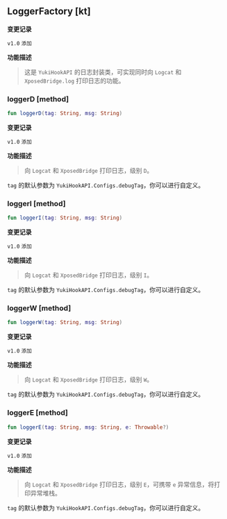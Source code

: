 ## LoggerFactory [kt]

<b>变更记录</b>

`v1.0` `添加`

<b>功能描述</b>

> 这是 `YukiHookAPI` 的日志封装类，可实现同时向 `Logcat` 和 `XposedBridge.log` 打印日志的功能。

### loggerD [method]

```kotlin
fun loggerD(tag: String, msg: String)
```

<b>变更记录</b>

`v1.0` `添加`

<b>功能描述</b>

> 向 `Logcat` 和 `XposedBridge` 打印日志，级别 `D`。

`tag` 的默认参数为 `YukiHookAPI.Configs.debugTag`，你可以进行自定义。

### loggerI [method]

```kotlin
fun loggerI(tag: String, msg: String)
```

<b>变更记录</b>

`v1.0` `添加`

<b>功能描述</b>

> 向 `Logcat` 和 `XposedBridge` 打印日志，级别 `I`。

`tag` 的默认参数为 `YukiHookAPI.Configs.debugTag`，你可以进行自定义。

### loggerW [method]

```kotlin
fun loggerW(tag: String, msg: String)
```

<b>变更记录</b>

`v1.0` `添加`

<b>功能描述</b>

> 向 `Logcat` 和 `XposedBridge` 打印日志，级别 `W`。

`tag` 的默认参数为 `YukiHookAPI.Configs.debugTag`，你可以进行自定义。

### loggerE [method]

```kotlin
fun loggerE(tag: String, msg: String, e: Throwable?)
```

<b>变更记录</b>

`v1.0` `添加`

<b>功能描述</b>

> 向 `Logcat` 和 `XposedBridge` 打印日志，级别 `E`，可携带 `e` 异常信息，将打印异常堆栈。

`tag` 的默认参数为 `YukiHookAPI.Configs.debugTag`，你可以进行自定义。